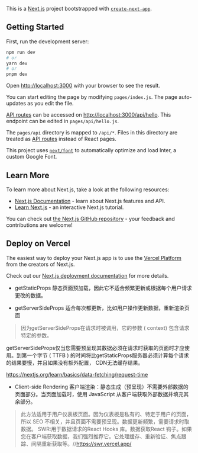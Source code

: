 This is a [Next.js](https://nextjs.org/) project bootstrapped with [`create-next-app`](https://github.com/vercel/next.js/tree/canary/packages/create-next-app).

## Getting Started

First, run the development server:

```bash
npm run dev
# or
yarn dev
# or
pnpm dev
```

Open [http://localhost:3000](http://localhost:3000) with your browser to see the result.

You can start editing the page by modifying `pages/index.js`. The page auto-updates as you edit the file.

[API routes](https://nextjs.org/docs/api-routes/introduction) can be accessed on [http://localhost:3000/api/hello](http://localhost:3000/api/hello). This endpoint can be edited in `pages/api/hello.js`.

The `pages/api` directory is mapped to `/api/*`. Files in this directory are treated as [API routes](https://nextjs.org/docs/api-routes/introduction) instead of React pages.

This project uses [`next/font`](https://nextjs.org/docs/basic-features/font-optimization) to automatically optimize and load Inter, a custom Google Font.

## Learn More

To learn more about Next.js, take a look at the following resources:

- [Next.js Documentation](https://nextjs.org/docs) - learn about Next.js features and API.
- [Learn Next.js](https://nextjs.org/learn) - an interactive Next.js tutorial.

You can check out [the Next.js GitHub repository](https://github.com/vercel/next.js/) - your feedback and contributions are welcome!

## Deploy on Vercel

The easiest way to deploy your Next.js app is to use the [Vercel Platform](https://vercel.com/new?utm_medium=default-template&filter=next.js&utm_source=create-next-app&utm_campaign=create-next-app-readme) from the creators of Next.js.

Check out our [Next.js deployment documentation](https://nextjs.org/docs/deployment) for more details.


*   getStaticProps 静态页面预加载，因此它不适合频繁更新或根据每个用户请求更改的数据。

*   getServerSideProps 适合每次都更新，比如用户操作更新数据，重新渲染页面

>   因为getServerSideProps在请求时被调用，它的参数 ( context) 包含请求特定的参数。

getServerSideProps仅当您需要预呈现其数据必须在请求时获取的页面时才应使用。到第一个字节 ( TTFB ) 的时间将比getStaticProps服务器必须计算每个请求的结果要慢，并且如果没有额外配置， CDN无法缓存结果。

https://nextjs.org/learn/basics/data-fetching/request-time


*   Client-side Rendering 客户端渲染：静态生成（预呈现）不需要外部数据的页面部分。当页面加载时，使用 JavaScript 从客户端获取外部数据并填充其余部分。

> 此方法适用于用户仪表板页面。因为仪表板是私有的、特定于用户的页面，所以 SEO 不相关，并且页面不需要预呈现。数据更新频繁，需要请求时取数据。
SWR:用于数据请求的React Hooks 库。数据获取React 钩子。如果您在客户端获取数据，我们强烈推荐它。它处理缓存、重新验证、焦点跟踪、间隔重新获取等。//https://swr.vercel.app/

